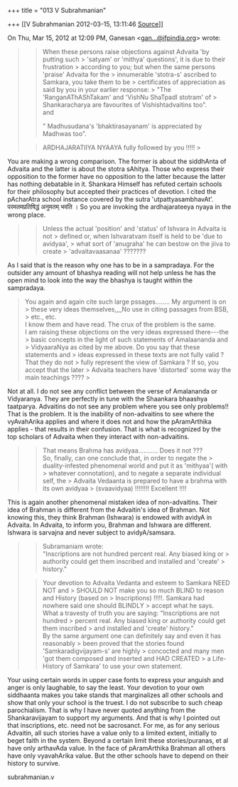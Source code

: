 +++
title = "013 V Subrahmanian"

+++
[[V Subrahmanian	2012-03-15, 13:11:46 [Source](https://groups.google.com/g/bvparishat/c/rhHTEFamYbs)]]



On Thu, Mar 15, 2012 at 12:09 PM, Ganesan \<[gan...@ifpindia.org]()\> wrote:  

> 
> > When these persons raise objections against Advaita 'by putting such > 'satyam' or 'mithya' questions', it is due to their frustration > according to you; but when the same persons 'praise' Advaita for the > innumerable 'stotra-s' ascribed to Samkara, you take them to be > certificates of appreciation as said by you in your earlier response: > "The 'RanganAThAShTakam' and 'VishNu ShaTpadI stotram' of > Shankaracharya are favourites of Vishishtadvaitins too".  
> and  
> > 
> > " Madhusudana's 'bhaktirasayanam' is appreciated by Madhwas too".  
>   
> > 
> > ARDHAJARATIIYA NYAAYA fully followed by you !!!!! >
> 

  
You are making a wrong comparison. The former is about the siddhAnta of Advaita and the latter is about the stotra sAhitya. Those who express their opposition to the former have no opposition to the latter because the latter has nothing debatable in it. Shankara Himself has refuted certain schools for their philosophy but accepted their practices of devotion. I cited the pAcharAtra school instance covered by the sutra 'utpattyasambhavAt'. परमतमप्रतिषिद्धं अनुमतम् भवति । So you are invoking the ardhajarateeya nyaya in the wrong place.  
  
  

> 
> > Unless the actual 'position' and 'status' of Ishvara in Advaita is not > defined or, when Ishvaratvam itself is held to be 'due to avidyaa', > what sort of 'anugraha' he can bestow on the jiiva to create > 'advaitavaasanaa' ???????  
> > 

  
As I said that is the reason why one has to be in a sampradaya. For the outsider any amount of bhashya reading will not help unless he has the open mind to look into the way the bhashya is taught within the sampradaya.  

> 
> >   
> You again and again cite such large pssages........ My argument is on > these very ideas themselves,,,,No use in citing passages from BSB, > etc., etc.  
> I know them and have read. The crux of the problem is the same.  
> I am raising these objections on the very ideas expressed there---the > basic concepts in the light of such statements of Amalaananda and > VidyaaraNya as cited by me above. Do you say that these statements and > ideas expressed in these texts are not fully valid ? That they do not > fully represent the view of Samkara ? If so, you accept that the later > Advaita teachers have 'distorted' some way the main teachings ???? >
> 

  
Not at all. I do not see any conflict between the verse of Amalananda or Vidyaranya. They are perfectly in tune with the Shaankara bhaashya taatparya. Advaitins do not see any problem where you see only problems!! That is the problem. It is the inability of non-advaitins to see where the vyAvahArika applies and where it does not and how the pAramArthika applies - that results in their confusion. That is what is recognized by the top scholars of Advaita when they interact with non-advaitins.  
  
  

> 
> > That means Brahma has avidyaa........... Does it not ???  
> So, finally, can one conclude that, in order to negate the > duality-infested phenomenal world and put it as 'mithyaa'( with > whatever connotation), and to negate a separate individual self, the > Advaita Vedaanta is prepared to have a brahma with its own avidyaa > (svaavidyaa) !!!!!!!! Excellent !!!!  
> > 

  
This is again another phenomenal mistaken idea of non-advaitins. Their idea of Brahman is different from the Advaitin's idea of Brahman. Not knowing this, they think Brahman (Ishwara) is endowed with avidyA in Advaita. In Advaita, to inform you, Brahman and Ishwara are different.
Ishwara is sarvajna and never subject to avidyA/samsara.  
  
  

> 
> > 
> > Subramaniam wrote:  
> "Inscriptions are not hundred percent real. Any biased king or > authority could get them inscribed and installed and 'create' > history."  
>   
> > 
> > Your devotion to Advaita Vedanta and esteem to Samkara NEED NOT and > SHOULD NOT make you so much BLIND to reason and History (based on > Inscriptions) !!!!!. Samkara had nowhere said one should BLINDLY > accept what he says.  
> What a travesty of truth you are saying: "Inscriptions are not hundred > percent real. Any biased king or authority could get them inscribed > and installed and 'create' history."  
> By the same argument one can definitely say and even it has reasonably > been proved that the stories found 'Samkaradigvijayam-s' are highly > concocted and many men 'got them composed and inserted and HAD CREATED > a Life-History of Samkara' to use your own statement.  
> > 

  
Your using certain words in upper case fonts to express your anguish and anger is only laughable, to say the least. Your devotion to your own siddhaanta makes you take stands that marginalizes all other schools and show that only your school is the truest. I do not subscribe to such cheap parochialism. That is why I have never quoted anything from the Shankaravijayam to support my arguments. And that is why I pointed out that inscriptions, etc. need not be sacrosanct. For me, as for any serious Advaitin, all such stories have a value only to a limited extent, initially to beget faith in the system. Beyond a certain limit these stories/puranas, et al have only arthavAda value. In the face of pAramArthika Brahman all others have only vyavahArika value. But the other schools have to depend on their history to survive.     

> 
> >   
> > 

subrahmanian.v  

